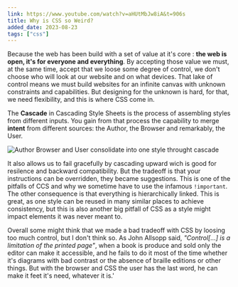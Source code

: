 ```yaml
---
link: https://www.youtube.com/watch?v=aHUtMbJw8iA&t=906s
title: Why is CSS so Weird?
added_date: 2023-08-23
tags: ["css"]
---
```

Because the web has been build with a set of value at it's core
: **the web is open, it's for everyone and everything**. By
accepting those value we must, at the same time, accept that we loose some 
degree of control, we don't choose who will look at our website and on what
devices. That lake of control means we must build websites for an infinite
canvas with unknown constraints and capabilities. But designing for the
unknown is hard, for that, we need flexibility, and this is where CSS come in.

The **Cascade** in Cascading Style Sheets is the process of assembling
styles from different inputs. You gain from that process the capability
to merge **intent** from different sources: the Author, the Browser and
remarkably, the User.


![Author Browser and User consolidate into one style throught cascade](/cascade.svg)

It also allows us to fail gracefully by cascading upward wich is good for
resilence and backward compatibility.
But the tradeoff is that your instructions can be overridden, they became
suggestions. This is one of the pitfalls of CCS and why we sometime have to use
the infamous `!important`. The other consequence is that
everything is hierarchically linked. This is great, as one style can be reused
in many similar places to achieve consistency, but this is also another big
pitfall of CSS as a style might impact elements it was never meant to.

Overall some might think that we made a bad tradeoff with CSS by loosing too
much control, but I don't think so. As John Allsopp said, <cite>"Control[...]
is a limitation of the printed page"</cite>,  when a book is produce and sold
only the editor can make it accessible, and he fails to do it most of the time
whether it's diagrams with bad contrast or the absence of braille editions
or other things. But with the browser and CSS  the user has the last word,
he can make it feet it's need, whatever it is.'
